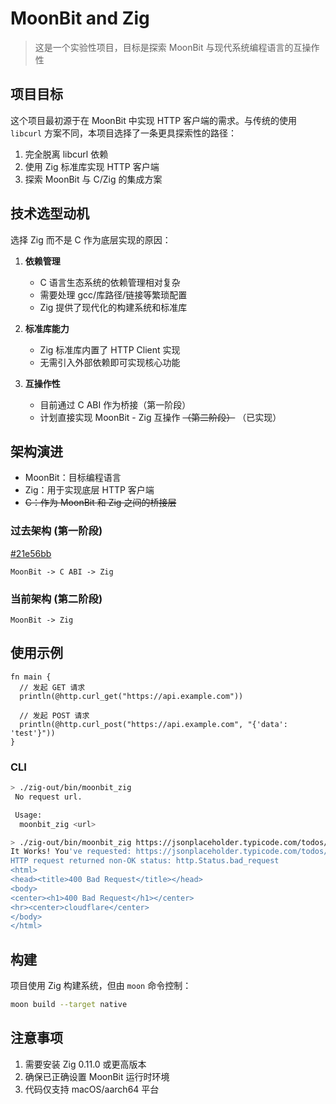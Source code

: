 # MoonBit and Zig

> 这是一个实验性项目，目标是探索 MoonBit 与现代系统编程语言的互操作性

## 项目目标

这个项目最初源于在 MoonBit 中实现 HTTP 客户端的需求。与传统的使用 `libcurl` 方案不同，本项目选择了一条更具探索性的路径：

1. 完全脱离 libcurl 依赖
2. 使用 Zig 标准库实现 HTTP 客户端
3. 探索 MoonBit 与 C/Zig 的集成方案

## 技术选型动机

选择 Zig 而不是 C 作为底层实现的原因：

1. **依赖管理**
   - C 语言生态系统的依赖管理相对复杂
   - 需要处理 gcc/库路径/链接等繁琐配置
   - Zig 提供了现代化的构建系统和标准库

2. **标准库能力**
   - Zig 标准库内置了 HTTP Client 实现
   - 无需引入外部依赖即可实现核心功能

3. **互操作性**
   - 目前通过 C ABI 作为桥接（第一阶段）
   - 计划直接实现 MoonBit - Zig 互操作 ~~（第二阶段）~~ （已实现）

## 架构演进

- MoonBit：目标编程语言
- Zig：用于实现底层 HTTP 客户端
- ~~C：作为 MoonBit 和 Zig 之间的桥接层~~

### 过去架构 (第一阶段) 

[#21e56bb](/tree/21e56bb8ed27bd0aee0389d5417cf8a58068f46f)

```
MoonBit -> C ABI -> Zig
```

### 当前架构 (第二阶段)
```
MoonBit -> Zig
```

## 使用示例

```moonbit
fn main {
  // 发起 GET 请求
  println(@http.curl_get("https://api.example.com"))
  
  // 发起 POST 请求
  println(@http.curl_post("https://api.example.com", "{'data': 'test'}"))
}
```

### CLI

```bash
> ./zig-out/bin/moonbit_zig
 No request url.

 Usage:
  moonbit_zig <url>

> ./zig-out/bin/moonbit_zig https://jsonplaceholder.typicode.com/todos/1
It Works! You've requested: https://jsonplaceholder.typicode.com/todos/1
HTTP request returned non-OK status: http.Status.bad_request
<html>
<head><title>400 Bad Request</title></head>
<body>
<center><h1>400 Bad Request</h1></center>
<hr><center>cloudflare</center>
</body>
</html>
```

## 构建

项目使用 Zig 构建系统，但由 `moon` 命令控制：

```bash
moon build --target native
```

## 注意事项

1. 需要安装 Zig 0.11.0 或更高版本
2. 确保已正确设置 MoonBit 运行时环境
3. 代码仅支持 macOS/aarch64 平台
